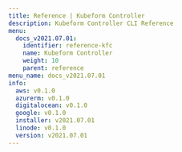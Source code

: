 ```yaml
---
title: Reference | Kubeform Controller
description: Kubeform Controller CLI Reference
menu:
  docs_v2021.07.01:
    identifier: reference-kfc
    name: Kubeform Controller
    weight: 10
    parent: reference
menu_name: docs_v2021.07.01
info:
  aws: v0.1.0
  azurerm: v0.1.0
  digitalocean: v0.1.0
  google: v0.1.0
  installer: v2021.07.01
  linode: v0.1.0
  version: v2021.07.01
---
```


